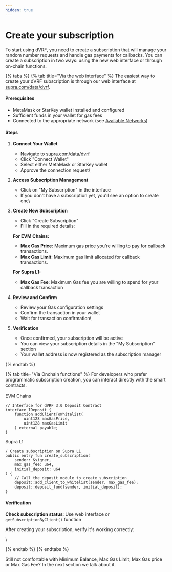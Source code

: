 ```yaml
---
hidden: true
---
```


# Create your subscription

To start using dVRF, you need to create a subscription that will manage your random number requests and handle gas payments for callbacks. You can create a subscription in two ways: using the new web interface or through on-chain functions.



{% tabs %}
{% tab title="Via the web interface" %}
The easiest way to create your dVRF subscription is through our web interface at [supra.com/data/dvrf](https://supra.com/data/dvrf).

#### Prerequisites

* MetaMask or StarKey wallet installed and configured
* Sufficient funds in your wallet for gas fees
* Connected to the appropriate network (see [Available Networks](https://docs.supra.com/dvrf/networks))

#### Steps

1. **Connect Your Wallet**
   * Navigate to [supra.com/data/dvrf](https://supra.com/data/dvrf)
   * Click "Connect Wallet"
   * Select either MetaMask or StarKey wallet
   * Approve the connection request\

2. **Access Subscription Management**
   * Click on "My Subscription" in the interface
   * If you don't have a subscription yet, you'll see an option to create one\

3.  **Create New Subscription**

    * Click "Create Subscription"
    * Fill in the required details:

    **For EVM Chains:**

    * **Max Gas Price**: Maximum gas price you're willing to pay for callback transactions.
    * **Max Gas Limit**: Maximum gas limit allocated for callback transactions.

    **For Supra L1:**

    * **Max Gas Fee**: Maximum Gas fee you are willing to spend for your callback transaction


4. **Review and Confirm**
   * Review your Gas configuration settings
   * Confirm the transaction in your wallet
   * Wait for transaction confirmation\

5. **Verification**
   * Once confirmed, your subscription will be active
   * You can view your subscription details in the "My Subscription" section
   * Your wallet address is now registered as the subscription manager


{% endtab %}

{% tab title="Via Onchain functions" %}
For developers who prefer programmatic subscription creation, you can interact directly with the smart contracts.\
\
EVM Chains

```solidity
// Interface for dVRF 3.0 Deposit Contract
interface IDeposit {
    function addClientToWhitelist(
        uint128 maxGasPrice, 
        uint128 maxGasLimit
    ) external payable;
}
```



Supra L1

```solidity
/ Create subscription on Supra L1
public entry fun create_subscription(
    sender: &signer,
    max_gas_fee: u64,
    initial_deposit: u64
) {
    // Call the deposit module to create subscription
    deposit::add_client_to_whitelist(sender, max_gas_fee);
    deposit::deposit_fund(sender, initial_deposit);
}

```

#### Verification

**Check subscription status**: Use web interface or `getSubscriptionByClient()` function

After creating your subscription, verify it's working correctly:



\

{% endtab %}
{% endtabs %}

Still not comfortable with Minimum Balance,  Max Gas Limit, Max Gas price or Max Gas Fee? In the next section we talk about it.&#x20;

